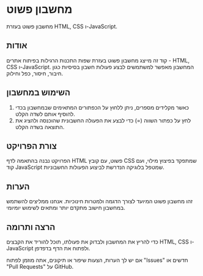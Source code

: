 # מחשבון פשוט

מחשבון פשוט בעזרת HTML, CSS ו-JavaScript.

## אודות

קוד זה מייצג מחשבון פשוט בעזרת שפות התכנות הרגילות בפיתוח אתרים - HTML, CSS ו-JavaScript. המחשבון מאפשר למשתמשים לבצע פעולות חשבון בסיסיות כגון חיבור, חיסור, כפל וחילוק.

## השימוש במחשבון

1. כאשר מקלידים מספרים, ניתן ללחוץ על הכפתורים המתאימים שבמחשבון בכדי להוסיף אותם לשדה הקלט.
2. לחץ על כפתור השווה (=) כדי לבצע את הפעולה החשבונית שהוכנסה ולהציג את התוצאה בשדה הקלט.

## צורת הפרויקט

הפרויקט נבנה בהתאמה לדף HTML פשוט, עם קובץ CSS שמתפקד בפיצוץ מילוי, ועם קוד JavaScript שמטפל בלוגיקה הנדרשת לביצוע הפעולות החשבוניות.

## הערות

זהו מחשבון פשוט המיועד לצורך הדגמה ולמטרות חינוכיות. אנחנו ממליצים להשתמש במחשבון חישוב מתקדם יותר ומתאים לשימוש יומיומי.

## הרצה ותרומה

כדי להריץ את המחשבון ולבדוק את פעולתו, תוכל להוריד את הקבצים HTML, CSS ו-JavaScript ולפתוח את הדף בדפדפן.

אם יש לך הערות, הצעות שיפור או תיקונים, אתה מוזמן לפתוח "Issues" חדשים או "Pull Requests" על GitHub.
